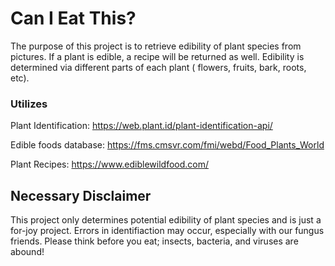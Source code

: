 # Can I Eat This?

The purpose of this project is to retrieve edibility of plant species from pictures. If a plant is edible, a recipe will be returned as well. Edibility is determined via different parts of each plant ( flowers, fruits, bark, roots, etc).

### Utilizes

Plant Identification: https://web.plant.id/plant-identification-api/

Edible foods database: https://fms.cmsvr.com/fmi/webd/Food_Plants_World

Plant Recipes: https://www.ediblewildfood.com/

## Necessary Disclaimer

This project only determines potential edibility of plant species and is just a for-joy project. Errors in identifiaction may occur, especially with our fungus friends. Please think before you eat; insects, bacteria, and viruses are abound!
